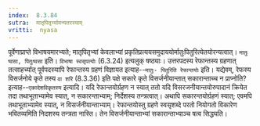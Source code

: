 ```yaml
---
index:  8.3.84
sutra:  मातृपितृर्भ्यामन्यतरस्याम्
vritti:  nyasa
---
```


पूर्वेणाप्राप्ते विभाषयमारभ्यते; मातृपितृभ्यां केवलाभ्यां प्रकृतिप्रत्ययसमुदाययोर्मातुःपितुरित्येतयोरन्यत्वात्। `मातुः ष्वसा, पितुःष्वसा` इति। `विभाषा स्वसृपत्योः` (6.3.24) इत्यलुक् षष्ठ्याः।
उत्तरपदस्य रेफान्तस्य ग्रहणात् तत्साहर्च्यात् पूर्वपदस्यापि रेफान्तस्य ग्रहणं विज्ञायत इत्याह--`मातुः- पितुरिति रेफान्तयोः` इति। यद्येवम्, रेफस्य विसर्जनोये कृते तस्य `वा शरि` (8.3.36) इति पक्षे सकारे कृते विसर्जनीयान्तात् सकारान्ताच्च न प्राप्नोति? इत्याह--`एकादेशविकृतस्य` इत्यादि। यदि रेफान्तयोर्ग्रहण न स्यात् ततो यदि विसरजनीयान्तयोरुपादानं क्रियेत तदा तथाभूताभ्यामेव स्यात्, न सकारन्ताभ्याम्; निर्देशस्य तन्त्रत्वात्। अथापि सकारन्तयोर्ग्रहणं स्यात्; एवमपि तथाभूताभ्यामेव स्यात्, न विसर्जनीयान्ताभ्याम्। रेफान्तयोस्तु ग्रहणे स्वसृशब्दे परतो नियोगतो विकारेण भवितव्यमिति निदशस्य तन्त्रता नास्ति। तेन विसर्जनीयान्ताभ्यां सकारान्ताभ्याञ्च षत्व सिद्ध्यति।

